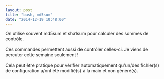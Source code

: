```yaml
---
layout: post
title: "bash, md5sum"
date: "2014-12-19 10:48:00"
---
```

On utilise souvent md5sum et sha1sum pour calculer des sommes de contrôle. <br /><br />Ces commandes permettent aussi de contrôler celles-ci. Je viens de percuter cette semaine seulement !<br /><br />Cela peut être pratique pour vérifier automatiquement qu'un/des fichier(s) de configuration a/ont été modifié(s) à la main et non généré(s).<br /><br /><script src="http://pastebin.com/embed_js.php?i=v7a3ptVA"></script><br /><br /><div style="height: 0; overflow: hidden;">md5sum, sha1sum, sommes de contrôle<br /></div>
